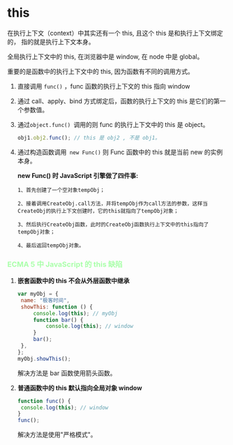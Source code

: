 # this

在执行上下文（context）中其实还有一个 this, 且这个 this 是和执行上下文绑定的， 指的就是执行上下文本身。

全局执行上下文中的 this, 在浏览器中是 window, 在 node 中是 global。

重要的是函数中的执行上下文中的 this, 因为函数有不同的调用方式。

1. 直接调用 `func()` ，func 函数的执行上下文的 this 指向 window

2. 通过 call、apply、bind 方式绑定后，函数的执行上下文的 this 是它们的第一个参数值。

3. 通过`object.func() `调用的则 func 的执行上下文中的 this 是 object。

   ```js
   obj1.obj2.func(); // this 是 obj2 , 不是 obj1。
   ```

4. 通过构造函数调用` new Func()` 则 Func 函数中的 this 就是当前 new 的实例本身。

   **new Func() 时 JavaScript 引擎做了四件事:**

   ```
   1、首先创建了一个空对象tempObj；

   2、接着调用CreateObj.call方法，并将tempObj作为call方法的参数，这样当CreateObj的执行上下文创建时，它的this就指向了tempObj对象；

   3、然后执行CreateObj函数，此时的CreateObj函数执行上下文中的this指向了tempObj对象；

   4、最后返回tempObj对象。
   ```

 <h3 style="color: #aaffaa"> ECMA 5 中 JavaScript 的 this 缺陷</h3>

1. **嵌套函数中的 this 不会从外层函数中继承**

   ```js
   var myObj = {
   	name: "极客时间",
   	showThis: function () {
   		console.log(this); // myObj
   		function bar() {
   			console.log(this); // window
   		}
   		bar();
   	},
   };
   myObj.showThis();
   ```

   解决方法是 bar 函数使用箭头函数。

2. **普通函数中的 this 默认指向全局对象 window**

   ```js
   function func() {
   	console.log(this); // window
   }
   func();
   ```

   解决方法是使用"严格模式"。
